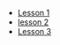 - [Lesson 1](https://alassist.github.io/lessons-magnification/Using%20Windows%20Magnifier/Unit%2001/Lesson%2001%20-%20Introduction.html)
- [lesson 2](https://alassist.github.io/lessons-magnification/Using%20Windows%20Magnifier/Unit%2001/Lesson%2002%20-%20The%20Basics.html)
- [Lesson 3](https://alassist.github.io/lessons-magnification/Using%20Windows%20Magnifier/Unit%2001/Lesson%2003%20-%20Enhancements.html)
